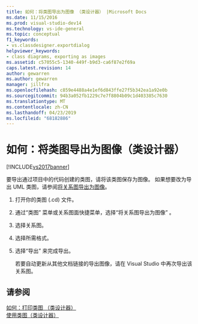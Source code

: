```yaml
---
title: 如何：将类图导出为图像 （类设计器） |Microsoft Docs
ms.date: 11/15/2016
ms.prod: visual-studio-dev14
ms.technology: vs-ide-general
ms.topic: conceptual
f1_keywords:
- vs.classdesigner.exportdialog
helpviewer_keywords:
- class diagrams, exporting as images
ms.assetid: c57055c5-1340-449f-b9d3-ca6f87e2f69a
caps.latest.revision: 14
author: gewarren
ms.author: gewarren
manager: jillfra
ms.openlocfilehash: c859e4488a4e1ef6d843ffe27f5b342ea1a92e0b
ms.sourcegitcommit: 94b3a052fb1229c7e7f8804b09c1d403385c7630
ms.translationtype: MT
ms.contentlocale: zh-CN
ms.lasthandoff: 04/23/2019
ms.locfileid: "68182886"
---
```

# <a name="how-to-export-class-diagrams-as-images-class-designer"></a>如何：将类图导出为图像（类设计器）
[!INCLUDE[vs2017banner](../includes/vs2017banner.md)]

要导出通过项目中的代码创建的类图，请将该类图保存为图像。 如果想要改为导出 UML 类图，请参阅[将关系图导出为图像](../modeling/export-diagrams-as-images.md)。  
  
1. 打开你的类图 (.cd) 文件。  
  
2. 通过“类图”  菜单或关系图面快捷菜单，选择“将关系图导出为图像”  。  
  
3. 选择关系图。  
  
4. 选择所需格式。  
  
5. 选择“导出”  来完成导出。  
  
     若要自动更新从其他文档链接的导出图像，请在 Visual Studio 中再次导出该关系图。  
  
## <a name="see-also"></a>请参阅  
 [如何：打印类图 （类设计器）](../ide/how-to-print-class-diagrams-class-designer.md)   
 [使用类图（类设计器）](../ide/working-with-class-diagrams-class-designer.md)
